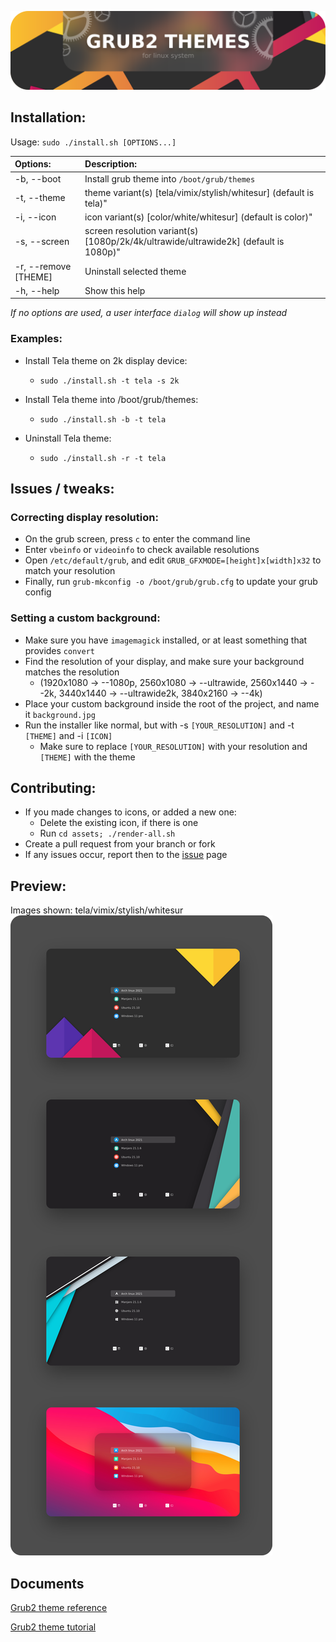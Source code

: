 ![banner](banner.png?raw=true)

## Installation:

Usage:  `sudo ./install.sh [OPTIONS...]`

|  Options:              | Description: |
|:-----------------------|:-------------|
| -b, --boot             | Install grub theme into `/boot/grub/themes` |
| -t, --theme            | theme variant(s) [tela/vimix/stylish/whitesur] (default is tela)"
| -i, --icon             | icon variant(s) [color/white/whitesur] (default is color)"
| -s, --screen           | screen resolution variant(s) [1080p/2k/4k/ultrawide/ultrawide2k] (default is 1080p)"
| -r, --remove [THEME]   | Uninstall selected theme |
| -h, --help             | Show this help |

_If no options are used, a user interface `dialog` will show up instead_

### Examples:
 - Install Tela theme on 2k display device:
   - `sudo ./install.sh -t tela -s 2k`

 - Install Tela theme into /boot/grub/themes:
   - `sudo ./install.sh -b -t tela`

 - Uninstall Tela theme:
   - `sudo ./install.sh -r -t tela`

## Issues / tweaks:

### Correcting display resolution:

 - On the grub screen, press `c` to enter the command line
 - Enter `vbeinfo` or `videoinfo` to check available resolutions
 - Open `/etc/default/grub`, and edit `GRUB_GFXMODE=[height]x[width]x32` to match your resolution
 - Finally, run `grub-mkconfig -o /boot/grub/grub.cfg` to update your grub config

### Setting a custom background:

 - Make sure you have `imagemagick` installed, or at least something that provides `convert`
 - Find the resolution of your display, and make sure your background matches the resolution
   - (1920x1080 -> --1080p, 2560x1080 -> --ultrawide, 2560x1440 -> --2k, 3440x1440 -> --ultrawide2k, 3840x2160 -> --4k)
 - Place your custom background inside the root of the project, and name it `background.jpg`
 - Run the installer like normal, but with -s `[YOUR_RESOLUTION]` and -t `[THEME]` and -i `[ICON]`
   - Make sure to replace `[YOUR_RESOLUTION]` with your resolution and `[THEME]` with the theme

## Contributing:
 - If you made changes to icons, or added a new one:
   - Delete the existing icon, if there is one
   - Run `cd assets; ./render-all.sh`
 - Create a pull request from your branch or fork
 - If any issues occur, report then to the [issue](https://github.com/vinceliuice/grub2-themes/issues) page

## Preview:
Images shown: tela/vimix/stylish/whitesur
![preview](preview.png?raw=true)

## Documents

[Grub2 theme reference](http://wiki.rosalab.ru/en/index.php/Grub2_theme_/_reference)

[Grub2 theme tutorial](http://wiki.rosalab.ru/en/index.php/Grub2_theme_tutorial)

